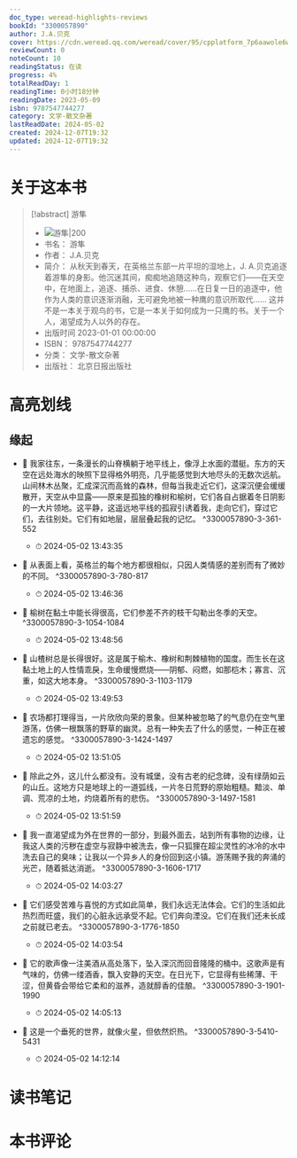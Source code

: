 ```yaml
---
doc_type: weread-highlights-reviews
bookId: "3300057890"
author: J.A.贝克
cover: https://cdn.weread.qq.com/weread/cover/95/cpplatform_7p6aawole6wcjucktbd8xo/t7_cpplatform_7p6aawole6wcjucktbd8xo1683342696.jpg
reviewCount: 0
noteCount: 10
readingStatus: 在读
progress: 4%
totalReadDay: 1
readingTime: 0小时18分钟
readingDate: 2023-05-09
isbn: 9787547744277
category: 文学-散文杂著
lastReadDate: 2024-05-02
created: 2024-12-07T19:32
updated: 2024-12-07T19:32
---
```

# 关于这本书
> [!abstract] 游隼
> - ![ 游隼|200](https://cdn.weread.qq.com/weread/cover/95/cpplatform_7p6aawole6wcjucktbd8xo/t7_cpplatform_7p6aawole6wcjucktbd8xo1683342696.jpg)
> - 书名： 游隼
> - 作者： J.A.贝克
> - 简介： 从秋天到春天，在英格兰东部一片平坦的湿地上，J. A.贝克追逐着游隼的身影。他沉迷其间，痴痴地追随这种鸟，观察它们——在天空中，在地面上，追逐、捕杀、进食、休憩……在日复一日的追逐中，他作为人类的意识逐渐消融，无可避免地被一种鹰的意识所取代……
这并不是一本关于观鸟的书，它是一本关于如何成为一只鹰的书。关于一个人，渴望成为人以外的存在。
> - 出版时间 2023-01-01 00:00:00
> - ISBN： 9787547744277
> - 分类： 文学-散文杂著
> - 出版社： 北京日报出版社

# 高亮划线

## 缘起


- 📌 我家往东，一条漫长的山脊横躺于地平线上，像浮上水面的潜艇。东方的天空在远处海水的映照下显得格外明亮，几乎能感觉到大地尽头的无数次远航。山间林木丛聚，汇成深沉而高耸的森林，但每当我走近它们，这深沉便会缓缓散开，天空从中显露——原来是孤独的橡树和榆树，它们各自占据着冬日阴影的一大片领地。这平静，这遥远地平线的孤寂引诱着我，走向它们，穿过它们，去往别处。它们有如地层，层层叠起我的记忆。 ^3300057890-3-361-552
    - ⏱ 2024-05-02 13:43:35 

- 📌 从表面上看，英格兰的每个地方都很相似，只因人类情感的差别而有了微妙的不同。 ^3300057890-3-780-817
    - ⏱ 2024-05-02 13:46:36 

- 📌 榆树在黏土中能长得很高，它们参差不齐的枝干勾勒出冬季的天空。 ^3300057890-3-1054-1084
    - ⏱ 2024-05-02 13:48:56 

- 📌 山楂树总是长得很好。这是属于榆木、橡树和荆棘植物的国度。而生长在这黏土地上的人性情乖戾，生命缓慢燃烧——阴郁、闷燃，如那桤木；寡言、沉重，如这大地本身。 ^3300057890-3-1103-1179
    - ⏱ 2024-05-02 13:49:53 

- 📌 农场都打理得当，一片欣欣向荣的景象。但某种被忽略了的气息仍在空气里游荡，仿佛一根飘落的野草的幽灵。总有一种失去了什么的感觉，一种正在被遗忘的感觉。 ^3300057890-3-1424-1497
    - ⏱ 2024-05-02 13:51:05 

- 📌 除此之外，这儿什么都没有。没有城堡，没有古老的纪念碑，没有绿荫如云的山丘。这地方只是地球上的一道弧线，一片冬日荒野的原始粗糙。黯淡、单调、荒凉的土地，灼烧着所有的悲伤。 ^3300057890-3-1497-1581
    - ⏱ 2024-05-02 13:51:59 

- 📌 我一直渴望成为外在世界的一部分，到最外面去，站到所有事物的边缘，让我这人类的污秽在虚空与寂静中被洗去，像一只狐狸在超尘灵性的冰冷的水中洗去自己的臭味；让我以一个异乡人的身份回到这小镇。游荡赐予我的奔涌的光芒，随着抵达消逝。 ^3300057890-3-1606-1717
    - ⏱ 2024-05-02 14:03:27 

- 📌 它们感受苦难与喜悦的方式如此简单，我们永远无法体会。它们的生活如此热烈而旺盛，我们的心脏永远承受不起。它们奔向湮没。它们在我们还未长成之前就已老去。 ^3300057890-3-1776-1850
    - ⏱ 2024-05-02 14:03:54 

- 📌 它的歌声像一注美酒从高处落下，坠入深沉而回音隆隆的桶中。这歌声是有气味的，仿佛一缕酒香，飘入安静的天空。在日光下，它显得有些稀薄、干涩，但黄昏会带给它柔和的滋养，造就醇香的佳酿。 ^3300057890-3-1901-1990
    - ⏱ 2024-05-02 14:05:13 

- 📌 这是一个垂死的世界，就像火星，但依然炽热。 ^3300057890-3-5410-5431
    - ⏱ 2024-05-02 14:12:14 
# 读书笔记

# 本书评论
